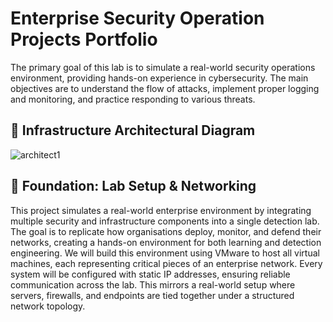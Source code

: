 # Enterprise Security Operation Projects Portfolio

The primary goal of this lab is to simulate a real-world security operations environment, providing hands-on experience in cybersecurity. The main objectives are to understand the flow of attacks, implement proper logging and monitoring, and practice responding to various threats.

## 🔗 Infrastructure Architectural Diagram

![architect1](https://github.com/user-attachments/assets/9eec6476-ec9e-4aac-a3a6-0cf8c7eca70f)

## 🔗 Foundation: Lab Setup & Networking

This project simulates a real-world enterprise environment by integrating multiple security and infrastructure components into a single detection lab. The goal is to replicate how organisations deploy, monitor, and defend their networks, creating a hands-on environment for both learning and detection engineering.
We will build this environment using VMware to host all virtual machines, each representing critical pieces of an enterprise network. Every system will be configured with static IP addresses, ensuring reliable communication across the lab. This mirrors a real-world setup where servers, firewalls, and endpoints are tied together under a structured network topology.

#
